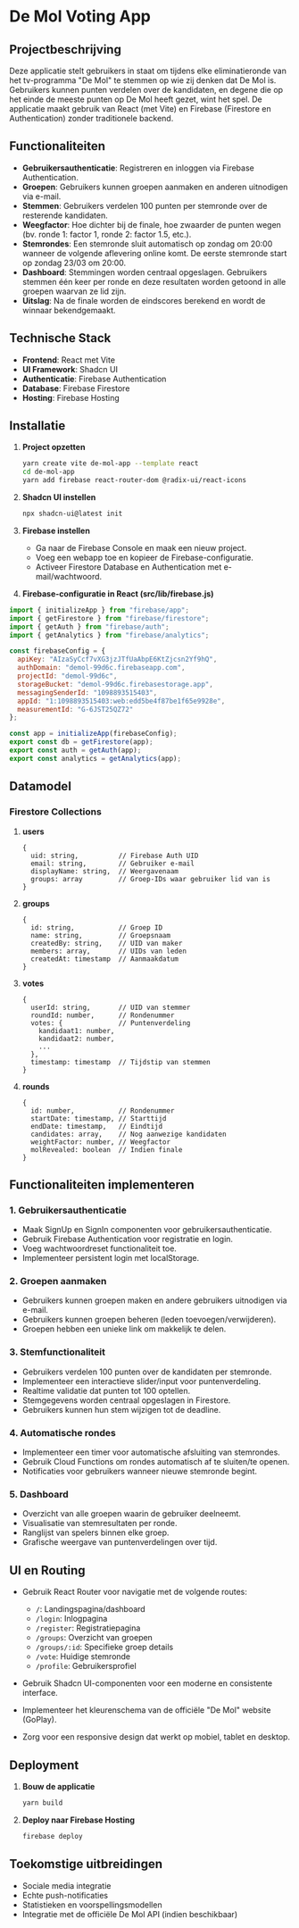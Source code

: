 # De Mol Voting App

## Projectbeschrijving
Deze applicatie stelt gebruikers in staat om tijdens elke eliminatieronde van het tv-programma "De Mol" te stemmen op wie zij denken dat De Mol is. Gebruikers kunnen punten verdelen over de kandidaten, en degene die op het einde de meeste punten op De Mol heeft gezet, wint het spel. De applicatie maakt gebruik van React (met Vite) en Firebase (Firestore en Authentication) zonder traditionele backend.

## Functionaliteiten
- **Gebruikersauthenticatie**: Registreren en inloggen via Firebase Authentication.
- **Groepen**: Gebruikers kunnen groepen aanmaken en anderen uitnodigen via e-mail.
- **Stemmen**: Gebruikers verdelen 100 punten per stemronde over de resterende kandidaten.
- **Weegfactor**: Hoe dichter bij de finale, hoe zwaarder de punten wegen (bv. ronde 1: factor 1, ronde 2: factor 1.5, etc.).
- **Stemrondes**: Een stemronde sluit automatisch op zondag om 20:00 wanneer de volgende aflevering online komt. De eerste stemronde start op zondag 23/03 om 20:00.
- **Dashboard**: Stemmingen worden centraal opgeslagen. Gebruikers stemmen één keer per ronde en deze resultaten worden getoond in alle groepen waarvan ze lid zijn.
- **Uitslag**: Na de finale worden de eindscores berekend en wordt de winnaar bekendgemaakt.

## Technische Stack
- **Frontend**: React met Vite
- **UI Framework**: Shadcn UI
- **Authenticatie**: Firebase Authentication
- **Database**: Firebase Firestore
- **Hosting**: Firebase Hosting

## Installatie
1. **Project opzetten**
   ```sh
   yarn create vite de-mol-app --template react
   cd de-mol-app
   yarn add firebase react-router-dom @radix-ui/react-icons
   ```
   
2. **Shadcn UI instellen**
   ```sh
   npx shadcn-ui@latest init
   ```
   
3. **Firebase instellen**
   - Ga naar de Firebase Console en maak een nieuw project.
   - Voeg een webapp toe en kopieer de Firebase-configuratie.
   - Activeer Firestore Database en Authentication met e-mail/wachtwoord.

4. **Firebase-configuratie in React (src/lib/firebase.js)**
```javascript
import { initializeApp } from "firebase/app";
import { getFirestore } from "firebase/firestore";
import { getAuth } from "firebase/auth";
import { getAnalytics } from "firebase/analytics";

const firebaseConfig = {
  apiKey: "AIzaSyCcf7vXG3jzJTfUaAbpE6KtZjcsn2Yf9hQ",
  authDomain: "demol-99d6c.firebaseapp.com",
  projectId: "demol-99d6c",
  storageBucket: "demol-99d6c.firebasestorage.app",
  messagingSenderId: "1098893515403",
  appId: "1:1098893515403:web:edd5be4f87be1f65e9928e",
  measurementId: "G-6JST25QZ72"
};

const app = initializeApp(firebaseConfig);
export const db = getFirestore(app);
export const auth = getAuth(app);
export const analytics = getAnalytics(app);
```

## Datamodel
### Firestore Collections
1. **users**
   ```
   {
     uid: string,          // Firebase Auth UID
     email: string,        // Gebruiker e-mail
     displayName: string,  // Weergavenaam
     groups: array         // Groep-IDs waar gebruiker lid van is
   }
   ```

2. **groups**
   ```
   {
     id: string,           // Groep ID
     name: string,         // Groepsnaam
     createdBy: string,    // UID van maker
     members: array,       // UIDs van leden
     createdAt: timestamp  // Aanmaakdatum
   }
   ```

3. **votes**
   ```
   {
     userId: string,       // UID van stemmer
     roundId: number,      // Rondenummer
     votes: {              // Puntenverdeling
       kandidaat1: number,
       kandidaat2: number,
       ...
     },
     timestamp: timestamp  // Tijdstip van stemmen
   }
   ```

4. **rounds**
   ```
   {
     id: number,           // Rondenummer
     startDate: timestamp, // Starttijd
     endDate: timestamp,   // Eindtijd
     candidates: array,    // Nog aanwezige kandidaten
     weightFactor: number, // Weegfactor
     molRevealed: boolean  // Indien finale
   }
   ```

## Functionaliteiten implementeren
### 1. **Gebruikersauthenticatie**
   - Maak SignUp en SignIn componenten voor gebruikersauthenticatie.
   - Gebruik Firebase Authentication voor registratie en login.
   - Voeg wachtwoordreset functionaliteit toe.
   - Implementeer persistent login met localStorage.

### 2. **Groepen aanmaken**
   - Gebruikers kunnen groepen maken en andere gebruikers uitnodigen via e-mail.
   - Gebruikers kunnen groepen beheren (leden toevoegen/verwijderen).
   - Groepen hebben een unieke link om makkelijk te delen.

### 3. **Stemfunctionaliteit**
   - Gebruikers verdelen 100 punten over de kandidaten per stemronde.
   - Implementeer een interactieve slider/input voor puntenverdeling.
   - Realtime validatie dat punten tot 100 optellen.
   - Stemgegevens worden centraal opgeslagen in Firestore.
   - Gebruikers kunnen hun stem wijzigen tot de deadline.

### 4. **Automatische rondes**
   - Implementeer een timer voor automatische afsluiting van stemrondes.
   - Gebruik Cloud Functions om rondes automatisch af te sluiten/te openen.
   - Notificaties voor gebruikers wanneer nieuwe stemronde begint.

### 5. **Dashboard**
   - Overzicht van alle groepen waarin de gebruiker deelneemt.
   - Visualisatie van stemresultaten per ronde.
   - Ranglijst van spelers binnen elke groep.
   - Grafische weergave van puntenverdelingen over tijd.

## UI en Routing
- Gebruik React Router voor navigatie met de volgende routes:
  - `/`: Landingspagina/dashboard
  - `/login`: Inlogpagina
  - `/register`: Registratiepagina
  - `/groups`: Overzicht van groepen
  - `/groups/:id`: Specifieke groep details
  - `/vote`: Huidige stemronde
  - `/profile`: Gebruikersprofiel

- Gebruik Shadcn UI-componenten voor een moderne en consistente interface.
- Implementeer het kleurenschema van de officiële "De Mol" website (GoPlay).
- Zorg voor een responsive design dat werkt op mobiel, tablet en desktop.

## Deployment
1. **Bouw de applicatie**
   ```sh
   yarn build
   ```

2. **Deploy naar Firebase Hosting**
   ```sh
   firebase deploy
   ```

## Toekomstige uitbreidingen
- Sociale media integratie
- Echte push-notificaties
- Statistieken en voorspellingsmodellen
- Integratie met de officiële De Mol API (indien beschikbaar)
